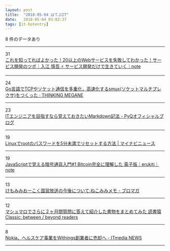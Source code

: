 ```yaml
---
layout: post
title:  "2018-05-04 はてぶIT"
date:   2018-05-04 03:02:37
tags: [it-hotentry]
---
```

8 件のデータあり

<hr><div class="row">
<div class="col-1"><span class="badge badge-pill badge-success h2">31</span></div>
<div class="col-11"><a href='https://note.mu/iritec/n/nf920dbe0f430' target='_blank'>これを知ってればよかった！20以上のWebサービスを失敗してわかった！サービス開発のツボ｜入江 慎吾 ⚡ サービス開発だけで生きていく｜note</a></div>
</div>
<hr>
<div class="row">
<div class="col-1"><span class="badge badge-pill badge-success h2">24</span></div>
<div class="col-11"><a href='http://blog.monochromegane.com/blog/2018/05/03/smux/' target='_blank'>Go言語でTCPやソケット通信を多重化，高速化するsmux(ソケットマルチプレクサ)をつくった · THINKING MEGANE</a></div>
</div>
<hr>
<div class="row">
<div class="col-1"><span class="badge badge-pill badge-success h2">23</span></div>
<div class="col-11"><a href='http://blog.pyq.jp/entry/IT_tips_180502' target='_blank'>ITエンジニアを目指すなら覚えておきたいMarkdown記法 - PyQオフィシャルブログ</a></div>
</div>
<hr>
<div class="row">
<div class="col-1"><span class="badge badge-pill badge-success h2">19</span></div>
<div class="col-11"><a href='https://news.mynavi.jp/article/20180503-root_pwchange/' target='_blank'>Linuxでrootのパスワードを5分未満でリセットする方法 | マイナビニュース</a></div>
</div>
<hr>
<div class="row">
<div class="col-1"><span class="badge badge-pill badge-success h2">19</span></div>
<div class="col-11"><a href='https://note.mu/erukiti/n/n1177b759eb4c' target='_blank'>JavaScriptで覚える暗号通貨入門#1 Bitcoin完全に理解した 電子版｜erukiti｜note</a></div>
</div>
<hr>
<div class="row">
<div class="col-1"><span class="badge badge-pill badge-success h2">13</span></div>
<div class="col-11"><a href='http://ch.nicovideo.jp/nekomimi/blomaga/ar1514125' target='_blank'>けもみみおーこく国営放送の今後について:ねこみみメモ - ブロマガ</a></div>
</div>
<hr>
<div class="row">
<div class="col-1"><span class="badge badge-pill badge-success h2">12</span></div>
<div class="col-11"><a href='https://readingmonkey.blog.fc2.com/blog-entry-788.html' target='_blank'>マシュマロでさらに２ヶ月間質問に答えて紹介した書物をまとめてみた 読書猿Classic: between / beyond readers</a></div>
</div>
<hr>
<div class="row">
<div class="col-1"><span class="badge badge-pill badge-success h2">8</span></div>
<div class="col-11"><a href='http://www.itmedia.co.jp/news/articles/1805/03/news013.html' target='_blank'>Nokia、ヘルスケア事業をWithings創業者に売却へ - ITmedia NEWS</a></div>
</div>
<hr>
